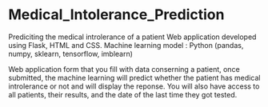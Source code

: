 # Medical_Intolerance_Prediction
Prediciting the medical introlerance of a patient
Web application developed using Flask, HTML and CSS.
Machine learning model : Python (pandas, numpy, sklearn, tensorflow, imblearn)

Web application form that you fill with data conserning a patient, once submitted, the machine learning will predict whether the patient has medical introlerance or not and will display the reponse.
You will also have access to all patients, their results, and the date of the last time they got tested.
